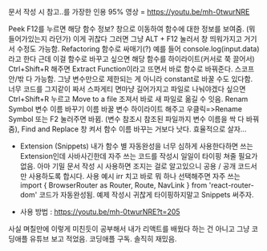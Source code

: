 문서 작성 시 참고..를 가장한 인용 95% 영상 = https://youtu.be/mh-0twurNRE


Peek
F12를 누르면 해당 함수 정보? 창으로 이동하여 함수에 대한 정보를 보여줌. (뭐 들어가있는지 라던가)
이게 귀찮다 그러면 그냥 ALT + F12 눌러서 창 띄워가지고 거기서 수정도 가능함.
Refactoring
함수로 싸매기(?)
예를 들어 console.log(input.data)라고 한다 근데 이걸 함수로 바꾸고 싶으면 
해당 함수를 하이라이트(커서로 쭉 끌어서) Ctrl+Shift+R 해주면 Extract Function이라고 뜨면서 바로 함수로 바꿔준다.
스코프 안/밖 다 가능함.
그냥 변수만으로 제한되는 게 아니라 constant로 바꿀 수도 있다함.
너무 코드를 그지같이 짜서 스파게티 면마냥 길어가지고 파일로 나눠야겠다 싶으면
Ctrl+Shift+R 누르고 Move to a file 조져서 바로 새 파일로 옮길 수 잇음. 
Renam Symbol
변수 이름 바꾸기
이름 바꿀 변수 하이라이트 해주고 우클릭=>Rename Symbol 또는 F2 눌러주면 바뀜. 
(변수 참조시 참조된 파일까지 변수 이름을 싹 다 바꿔줌), Find and Replace 창 켜서 함수 이름 바꾸는 거보다 낫다. 효율적으로 살자...
+ Extension (Snippets)
내가 함수 별 자동완성을 너무 심하게 사용한다하면 쓰는 Extension인데 
사바사긴한데 자주 쓰는 코드를 작성시 일일이 타이핑 쳐줄 필요가 없음. 아마 기밀 문서 작성 시 사용하면 조지는 걸로 알고있으니 공용 / 공개 코드서만 사용하도록 합시다.
사용 예시 irr 치고 바로 뭐 하나 선택해주면 자주 쓰는 
import { BrowserRouter as Router, Route, NavLink } from 'react-router-dom' 코드가 자동완성됨. 예제 작성시 귀찮게 타이핑하지말고 Snippets 써주자.
- 사용 방법 : https://youtu.be/mh-0twurNRE?t=205 

사실 며칠만에 이렇게 미친듯이 공부해서 내가 리액트를 배웠다 하는 건 아니고 그냥 코딩애플 유튜브 보고 적었음.
코딩애플 구독. 솔직히 재밌음.
